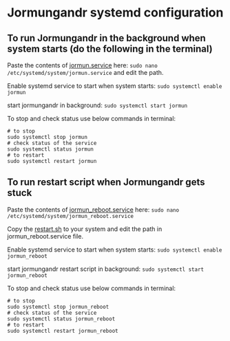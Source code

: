 # Jormungandr systemd configuration

## To run Jormungandr in the background when system starts (do the following in the terminal)

Paste the contents of [jormun.service](jormun.service) here:
```sudo nano /etc/systemd/system/jormun.service```
and edit the path.

Enable systemd service to start when system starts:
```sudo systemctl enable jormun```

start jormungandr in background:
```sudo systemctl start jormun```

To stop and check status use below commands in terminal:
```
# to stop
sudo systemctl stop jormun
# check status of the service
sudo systemctl status jormun
# to restart
sudo systemctl restart jormun
```

## To run restart script when Jormungandr gets stuck

Paste the contents of [jormun_reboot.service](jormun_reboot.service) here:
```sudo nano /etc/systemd/system/jormun_reboot.service```

Copy the [restart.sh](restart.sh) to your system and edit the path in jormun_reboot.service file.

Enable systemd service to start when system starts:
```sudo systemctl enable jormun_reboot```

start jormungandr restart script in background:
```sudo systemctl start jormun_reboot```

To stop and check status use below commands in terminal:
```
# to stop
sudo systemctl stop jormun_reboot
# check status of the service
sudo systemctl status jormun_reboot
# to restart
sudo systemctl restart jormun_reboot
```
